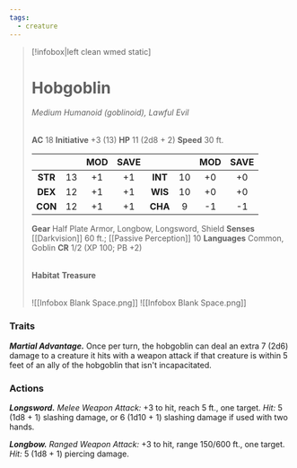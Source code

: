 ```yaml
---
tags:
  - creature
---
```


> [!infobox|left clean wmed static]
> # Hobgoblin
>
> *Medium Humanoid (goblinoid), Lawful Evil*
>
> | |
> | - |
>
> **AC** 18
> **Initiative** +3 (13)
> **HP** 11 (2d8 + 2)
> **Speed** 30 ft.
>
> | | | MOD | SAVE | | | MOD | SAVE |
> | :-: | :-: | :-: | :-: | :-: | :-: | :-: | :-: |
> | **STR** | 13 | +1 | +1 | **INT** | 10 | +0 | +0 |
> | **DEX** | 12 | +1 | +1 | **WIS** | 10 | +0 | +0 |
> | **CON** | 12 | +1 | +1 | **CHA** | 9 | -1 | -1 |
>
> **Gear** Half Plate Armor, Longbow, Longsword, Shield
> **Senses** [[Darkvision]] 60 ft.; [[Passive Perception]] 10
> **Languages** Common, Goblin
> **CR** 1/2 (XP 100; PB +2)
>
> | |
> | - |
>
> **Habitat**
> **Treasure**
>
> | |
> | - |
> ![[Infobox Blank Space.png]]
> ![[Infobox Blank Space.png]]

### Traits

***Martial Advantage.*** Once per turn, the hobgoblin can deal an extra 7 (2d6) damage to a creature it hits with a weapon attack if that creature is within 5 feet of an ally of the hobgoblin that isn't incapacitated.

### Actions

***Longsword.*** *Melee Weapon Attack:* +3 to hit, reach 5 ft., one target. *Hit:* 5 (1d8 + 1) slashing damage, or 6 (1d10 + 1) slashing damage if used with two hands.

***Longbow.*** *Ranged Weapon Attack:* +3 to hit, range 150/600 ft., one target. *Hit:* 5 (1d8 + 1) piercing damage.
